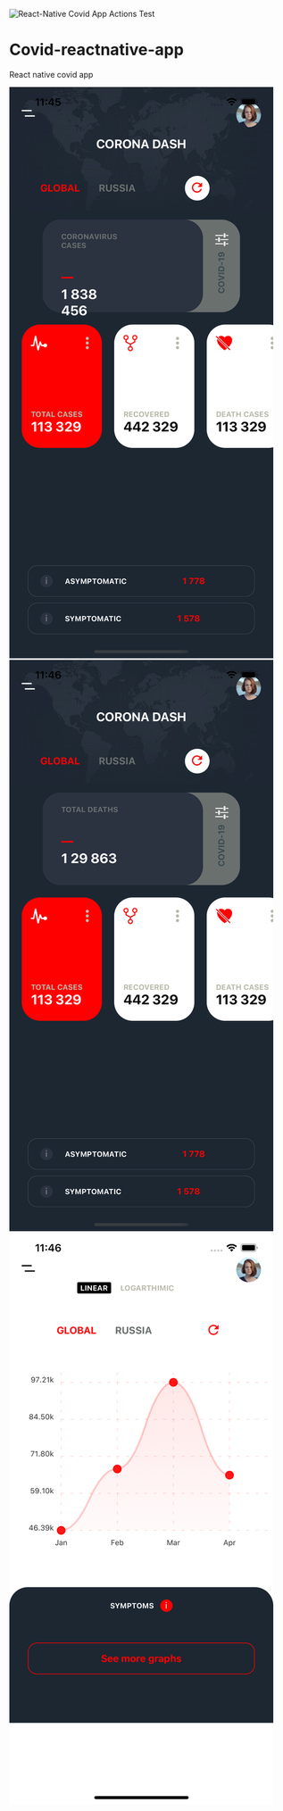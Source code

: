 ![React-Native Covid App Actions Test](https://github.com/melch-inno/Covid-reactnative-app/workflows/React-Native%20Covid%20App%20Actions%20Test/badge.svg)

# Covid-reactnative-app
React native covid app


![Test Image 1](./assets/Images/Simulator_ScreenShot-iPhone_12_Pro_Max1.png)
![Test Image 2](./assets/Images/Simulator_ScreenShot-iPhone_12_Pro_Max2.png)
![Test Image 3](./assets/Images/Simulator_ScreenShot-iPhone_12_Pro_Max3.png)